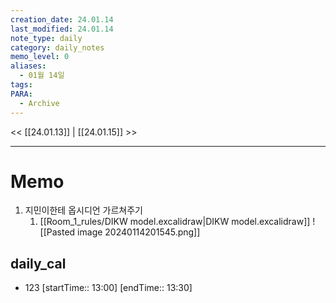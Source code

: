 ```yaml
---
creation_date: 24.01.14
last_modified: 24.01.14
note_type: daily
category: daily_notes
memo_level: 0
aliases:
  - 01월 14일
tags: 
PARA:
  - Archive
---
```


<< [[24.01.13]] | [[24.01.15]] >>

---
# Memo
1.  지민이한테 옵시디언 가르쳐주기
	1. [[Room_1_rules/DIKW model.excalidraw|DIKW model.excalidraw]]
![[Pasted image 20240114201545.png]]
## daily_cal
-  123 [startTime:: 13:00]  [endTime:: 13:30]

